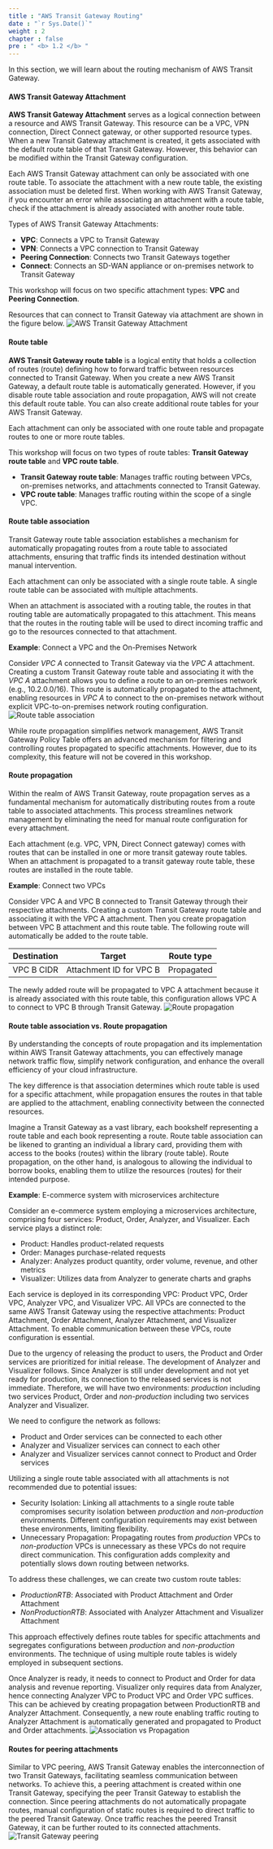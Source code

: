 ```yaml
---
title : "AWS Transit Gateway Routing"
date : "`r Sys.Date()`"
weight : 2
chapter : false
pre : " <b> 1.2 </b> "
---
```


In this section, we will learn about the routing mechanism of AWS Transit Gateway.

#### AWS Transit Gateway Attachment
**AWS Transit Gateway Attachment** serves as a logical connection between a resource and AWS Transit Gateway. This resource 
can be a VPC, VPN connection, Direct Connect gateway, or other supported resource types. When a new Transit Gateway 
attachment is created, it gets associated with the default route table of that Transit Gateway. 
However, this behavior can be modified within the Transit Gateway configuration.

Each AWS Transit Gateway attachment can only be associated with one route table. To associate the attachment with a 
new route table, the existing association must be deleted first. When working with AWS Transit Gateway, if you encounter 
an error while associating an attachment with a route table, check if the attachment is already associated with another route table.

Types of AWS Transit Gateway Attachments:
- **VPC**: Connects a VPC to Transit Gateway
- **VPN**: Connects a VPC connection to Transit Gateway
- **Peering Connection**: Connects two Transit Gateways together
- **Connect**: Connects an SD-WAN appliance or on-premises network to Transit Gateway

This workshop will focus on two specific attachment types: **VPC** and **Peering Connection**.

Resources that can connect to Transit Gateway via attachment are shown in the figure below.
![AWS Transit Gateway Attachment](/images/1-introduction/aws_transit_gateway.svg)

#### Route table
**AWS Transit Gateway route table** is a logical entity that holds a collection of routes (route) defining how to forward 
traffic between resources connected to Transit Gateway. When you create a new AWS Transit Gateway, a default route table 
is automatically generated. However, if you disable route table association and route propagation, 
AWS will not create this default route table. You can also create additional route tables for your AWS Transit Gateway.

Each attachment can only be associated with one route table and propagate routes to one or more route tables.

This workshop will focus on two types of route tables: **Transit Gateway route table** and **VPC route table**.
- **Transit Gateway route table**: Manages traffic routing between VPCs, on-premises networks, and attachments 
connected to Transit Gateway.
- **VPC route table**: Manages traffic routing within the scope of a single VPC.

#### Route table association
Transit Gateway route table association establishes a mechanism for automatically propagating routes from a route table 
to associated attachments, ensuring that traffic finds its intended destination without manual intervention.

Each attachment can only be associated with a single route table. A single route table can be associated with multiple attachments.

When an attachment is associated with a routing table, the routes in that routing table are automatically propagated
to this attachment. This means that the routes in the routing table will be used to direct incoming traffic
and go to the resources connected to that attachment.

**Example**: Connect a VPC and the On-Premises Network

Consider *VPC A* connected to Transit Gateway via the *VPC A* attachment. Creating a custom Transit Gateway route table and 
associating it with the *VPC A* attachment allows you to define a route to an on-premises network (e.g., 10.2.0.0/16). 
This route is automatically propagated to the attachment, enabling resources in *VPC A* to connect to the on-premises network 
without explicit VPC-to-on-premises network routing configuration.
![Route table association](/images/1-introduction/route_table_association.svg)

While route propagation simplifies network management, AWS Transit Gateway Policy Table offers an advanced mechanism for 
filtering and controlling routes propagated to specific attachments. However, due to its complexity, this feature will not 
be covered in this workshop.

#### Route propagation
Within the realm of AWS Transit Gateway, route propagation serves as a fundamental mechanism for automatically distributing 
routes from a route table to associated attachments. This process streamlines network management by eliminating the need 
for manual route configuration for every attachment.

Each attachment (e.g. VPC, VPN, Direct Connect gateway) comes with routes that can be installed in one or more transit gateway 
route tables. When an attachment is propagated to a transit gateway route table, these routes are installed in the route table.

**Example**: Connect two VPCs

Consider VPC A and VPC B connected to Transit Gateway through their respective attachments. 
Creating a custom Transit Gateway route table and associating it with the VPC A attachment. Then you create propagation between
VPC B attachment and this route table. The following route will automatically be added to the route table.

| Destination  | Target  |  Route type |
|---|---|---|
| VPC B CIDR | Attachment ID for VPC B | Propagated |

The newly added route will be propagated to VPC A attachment because it is already associated with this route table,
this configuration allows VPC A to connect to VPC B through Transit Gateway.
![Route propagation](/images/1-introduction/route_propagation.svg)

#### Route table association vs. Route propagation
By understanding the concepts of route propagation and its implementation within AWS Transit Gateway attachments, you can effectively manage network traffic flow, simplify network configuration, and enhance the overall efficiency of your cloud infrastructure.

The key difference is that association determines which route table is used for a specific attachment, while propagation 
ensures the routes in that table are applied to the attachment, enabling connectivity between the connected resources.

Imagine a Transit Gateway as a vast library, each bookshelf representing a route table and each book representing a route. 
Route table association can be likened to granting an individual a library card, providing them with access to the books (routes) 
within the library (route table). Route propagation, on the other hand, is analogous to allowing the individual to borrow books, 
enabling them to utilize the resources (routes) for their intended purpose.

**Example**: E-commerce system with microservices architecture

Consider an e-commerce system employing a microservices architecture, comprising four services: Product, Order, Analyzer, and Visualizer. Each service plays a distinct role:
- Product: Handles product-related requests
- Order: Manages purchase-related requests
- Analyzer: Analyzes product quantity, order volume, revenue, and other metrics
- Visualizer: Utilizes data from Analyzer to generate charts and graphs

Each service is deployed in its corresponding VPC: Product VPC, Order VPC, Analyzer VPC, and Visualizer VPC. All VPCs are 
connected to the same AWS Transit Gateway using the respective attachments: Product Attachment, Order Attachment, Analyzer Attachment, 
and Visualizer Attachment. To enable communication between these VPCs, route configuration is essential.

Due to the urgency of releasing the product to users, the Product and Order services are prioritized for initial release. The development of Analyzer and Visualizer follows. Since Analyzer is still under development and not yet ready for production, its connection to the released services is not immediate. Therefore, we will have two environments: *production* including two services Product, Order and *non-production* including two services Analyzer and Visualizer.

We need to configure the network as follows:
- Product and Order services can be connected to each other
- Analyzer and Visualizer services can connect to each other
- Analyzer and Visualizer services cannot connect to Product and Order services

Utilizing a single route table associated with all attachments is not recommended due to potential issues:
- Security Isolation: Linking all attachments to a single route table compromises security isolation between *production* and *non-production* environments. Different configuration requirements may exist between these environments, limiting flexibility.
- Unnecessary Propagation: Propagating routes from *production* VPCs to *non-production* VPCs is unnecessary as these VPCs do not require direct communication. This configuration adds complexity and potentially slows down routing between networks.

To address these challenges, we can create two custom route tables:
- *ProductionRTB*: Associated with Product Attachment and Order Attachment
- *NonProductionRTB*: Associated with Analyzer Attachment and Visualizer Attachment

This approach effectively defines route tables for specific attachments and segregates configurations between *production* 
and *non-production* environments. The technique of using multiple route tables is widely employed in subsequent sections.

Once Analyzer is ready, it needs to connect to Product and Order for data analysis and revenue reporting. Visualizer only 
requires data from Analyzer, hence connecting Analyzer VPC to Product VPC and Order VPC suffices. This can be achieved by creating propagation between ProductionRTB and Analyzer Attachment. Consequently, a new route enabling traffic routing to Analyzer Attachment 
is automatically generated and propagated to Product and Order attachments.
![Association vs Propagation](/images/1-introduction/association_vs_propagation.svg)

#### Routes for peering attachments
Similar to VPC peering, AWS Transit Gateway enables the interconnection of two Transit Gateways, facilitating seamless 
communication between networks. To achieve this, a peering attachment is created within one Transit Gateway, specifying 
the peer Transit Gateway to establish the connection. Since peering attachments do not automatically propagate routes,
manual configuration of static routes is required to direct traffic to the peered Transit Gateway. 
Once traffic reaches the peered Transit Gateway, it can be further routed to its connected attachments.
![Transit Gateway peering](/images/1-introduction/transit_gateway_peering.svg)
